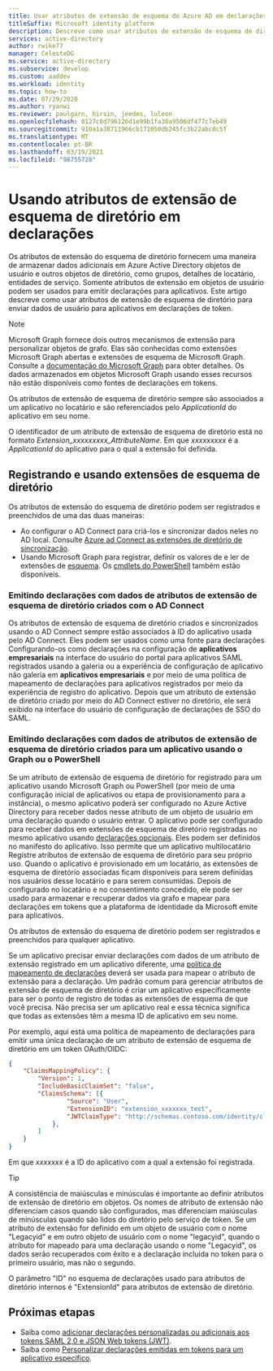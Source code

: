 ```yaml
---
title: Usar atributos de extensão de esquema do Azure AD em declarações
titleSuffix: Microsoft identity platform
description: Descreve como usar atributos de extensão de esquema de diretório para enviar dados de usuário para aplicativos em declarações de token.
services: active-directory
author: rwike77
manager: CelesteDG
ms.service: active-directory
ms.subservice: develop
ms.custom: aaddev
ms.workload: identity
ms.topic: how-to
ms.date: 07/29/2020
ms.author: ryanwi
ms.reviewer: paulgarn, hirsin, jeedes, luleon
ms.openlocfilehash: 0127c8d796126d1e99b1fa38a9506df477c7eb49
ms.sourcegitcommit: 910a1a38711966cb171050db245fc3b22abc8c5f
ms.translationtype: MT
ms.contentlocale: pt-BR
ms.lasthandoff: 03/19/2021
ms.locfileid: "98755728"
---
```

# <a name="using-directory-schema-extension-attributes-in-claims"></a>Usando atributos de extensão de esquema de diretório em declarações

Os atributos de extensão do esquema de diretório fornecem uma maneira de armazenar dados adicionais em Azure Active Directory objetos de usuário e outros objetos de diretório, como grupos, detalhes de locatário, entidades de serviço.  Somente atributos de extensão em objetos de usuário podem ser usados para emitir declarações para aplicativos. Este artigo descreve como usar atributos de extensão de esquema de diretório para enviar dados de usuário para aplicativos em declarações de token.

> [!NOTE]
> Microsoft Graph fornece dois outros mecanismos de extensão para personalizar objetos de grafo. Elas são conhecidas como extensões Microsoft Graph abertas e extensões de esquema de Microsoft Graph. Consulte a [documentação do Microsoft Graph](/graph/extensibility-overview) para obter detalhes. Os dados armazenados em objetos Microsoft Graph usando esses recursos não estão disponíveis como fontes de declarações em tokens.

Os atributos de extensão de esquema de diretório sempre são associados a um aplicativo no locatário e são referenciados pelo *ApplicationId* do aplicativo em seu nome.

O identificador de um atributo de extensão de esquema de diretório está no formato *Extension_xxxxxxxxx_AttributeName*.  Em que *xxxxxxxxx* é a *ApplicationId* do aplicativo para o qual a extensão foi definida.

## <a name="registering-and-using-directory-schema-extensions"></a>Registrando e usando extensões de esquema de diretório
Os atributos de extensão do esquema de diretório podem ser registrados e preenchidos de uma das duas maneiras:

- Ao configurar o AD Connect para criá-los e sincronizar dados neles no AD local. Consulte [Azure ad Connect as extensões de diretório de sincronização](../hybrid/how-to-connect-sync-feature-directory-extensions.md).
- Usando Microsoft Graph para registrar, definir os valores de e ler de extensões de [esquema](/graph/extensibility-overview). Os [cmdlets do PowerShell](/powershell/azure/active-directory/using-extension-attributes-sample) também estão disponíveis.

### <a name="emitting-claims-with-data-from-directory-schema-extension-attributes-created-with-ad-connect"></a>Emitindo declarações com dados de atributos de extensão de esquema de diretório criados com o AD Connect
Os atributos de extensão de esquema de diretório criados e sincronizados usando o AD Connect sempre estão associados à ID do aplicativo usada pelo AD Connect. Eles podem ser usados como uma fonte para declarações Configurando-os como declarações na configuração de **aplicativos empresariais** na interface do usuário do portal para aplicativos SAML registrados usando a galeria ou a experiência de configuração de aplicativo não galeria em **aplicativos empresariais** e por meio de uma política de mapeamento de declarações para aplicativos registrados por meio da experiência de registro do aplicativo.  Depois que um atributo de extensão de diretório criado por meio do AD Connect estiver no diretório, ele será exibido na interface do usuário de configuração de declarações de SSO do SAML.

### <a name="emitting-claims-with-data-from-directory-schema-extension-attributes-created-for-an-application-using-graph-or-powershell"></a>Emitindo declarações com dados de atributos de extensão de esquema de diretório criados para um aplicativo usando o Graph ou o PowerShell
Se um atributo de extensão de esquema de diretório for registrado para um aplicativo usando Microsoft Graph ou PowerShell (por meio de uma configuração inicial de aplicativos ou etapa de provisionamento para a instância), o mesmo aplicativo poderá ser configurado no Azure Active Directory para receber dados nesse atributo de um objeto de usuário em uma declaração quando o usuário entrar.  O aplicativo pode ser configurado para receber dados em extensões de esquema de diretório registradas no mesmo aplicativo usando [declarações opcionais](active-directory-optional-claims.md#configuring-directory-extension-optional-claims).  Eles podem ser definidos no manifesto do aplicativo.  Isso permite que um aplicativo multilocatário Registre atributos de extensão de esquema de diretório para seu próprio uso. Quando o aplicativo é provisionado em um locatário, as extensões de esquema de diretório associadas ficam disponíveis para serem definidas nos usuários desse locatário e para serem consumidas.  Depois de configurado no locatário e no consentimento concedido, ele pode ser usado para armazenar e recuperar dados via grafo e mapear para declarações em tokens que a plataforma de identidade da Microsoft emite para aplicativos.

Os atributos de extensão do esquema de diretório podem ser registrados e preenchidos para qualquer aplicativo.

Se um aplicativo precisar enviar declarações com dados de um atributo de extensão registrado em um aplicativo diferente, uma [política de mapeamento de declarações](active-directory-claims-mapping.md) deverá ser usada para mapear o atributo de extensão para a declaração.  Um padrão comum para gerenciar atributos de extensão de esquema de diretório é criar um aplicativo especificamente para ser o ponto de registro de todas as extensões de esquema de que você precisa.  Não precisa ser um aplicativo real e essa técnica significa que todas as extensões têm a mesma ID de aplicativo em seu nome.

Por exemplo, aqui está uma política de mapeamento de declarações para emitir uma única declaração de um atributo de extensão de esquema de diretório em um token OAuth/OIDC:

```json
{
    "ClaimsMappingPolicy": {
        "Version": 1,
        "IncludeBasicClaimSet": "false",
        "ClaimsSchema": [{
                "Source": "User",
                "ExtensionID": "extension_xxxxxxx_test",
                "JWTClaimType": "http://schemas.contoso.com/identity/claims/exampleclaim"
            },
        ]
    }
}
```

Em que *xxxxxxx* é a ID do aplicativo com a qual a extensão foi registrada.

> [!TIP]
> A consistência de maiúsculas e minúsculas é importante ao definir atributos de extensão de diretório em objetos.  Os nomes de atributo de extensão não diferenciam casos quando são configurados, mas diferenciam maiúsculas de minúsculas quando são lidos do diretório pelo serviço de token.  Se um atributo de extensão for definido em um objeto de usuário com o nome "Legacyid" e em outro objeto de usuário com o nome "legacyid", quando o atributo for mapeado para uma declaração usando o nome "Legacyid", os dados serão recuperados com êxito e a declaração incluída no token para o primeiro usuário, mas não o segundo.
>
> O parâmetro "ID" no esquema de declarações usado para atributos de diretório internos é "ExtensionId" para atributos de extensão de diretório.

## <a name="next-steps"></a>Próximas etapas
- Saiba como [adicionar declarações personalizadas ou adicionais aos tokens SAML 2,0 e JSON Web tokens (JWT)](active-directory-optional-claims.md).
- Saiba como [Personalizar declarações emitidas em tokens para um aplicativo específico](active-directory-claims-mapping.md).